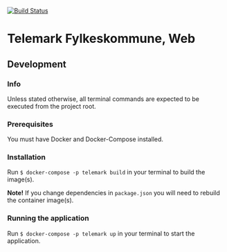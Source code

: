[![Build Status](https://travis-ci.org/vangenplotz/tfk-ansattesok-frontend.svg?branch=master)](https://travis-ci.org/vangenplotz/tfk-ansattesok-frontend)
# Telemark Fylkeskommune, Web

## Development

### Info
Unless stated otherwise, all terminal commands are expected to be executed from the project root.

### Prerequisites
You must have Docker and Docker-Compose installed.

### Installation
Run `$ docker-compose -p telemark build` in your terminal to build the image(s).

**Note!** If you change dependencies in `package.json` you will need to rebuild the container image(s).

### Running the application

Run `$ docker-compose -p telemark up` in your terminal to start the application.